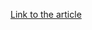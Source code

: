 [Link to the article](https://thehackernews.com/2025/01/google-cloud-researchers-uncover-flaws.html)

